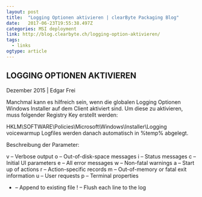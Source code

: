 ```yaml
---
layout: post 
title:  "Logging Optionen aktivieren | clearByte Packaging Blog" 
date:   2017-06-23T19:55:38.497Z 
categories: MSI deployment
link: http://blog.clearbyte.ch/logging-option-aktivieren/ 
tags:
  - links
ogtype: article 
---
```


## LOGGING OPTIONEN AKTIVIEREN
Dezember 2015 | Edgar Frei

Manchmal kann es hilfreich sein, wenn die globalen Logging Optionen Windows Installer auf dem Client aktiviert sind.
Um diese zu aktivieren, muss folgender Registry Key erstellt werden:


HKLM\SOFTWARE\Policies\Microsoft\Windows\Installer\Logging voicewarmup
Logfiles werden danach automatisch in %temp% abgelegt.

Beschreibung der Parameter:

v – Verbose output
o – Out-of-disk-space messages
i – Status messages
c – Initial UI parameters
e – All error messages
w – Non-fatal warnings
a – Start up of actions
r – Action-specific records
m – Out-of-memory or fatal exit information
u – User requests
p – Terminal properties
+ – Append to existing file
! – Flush each line to the log
